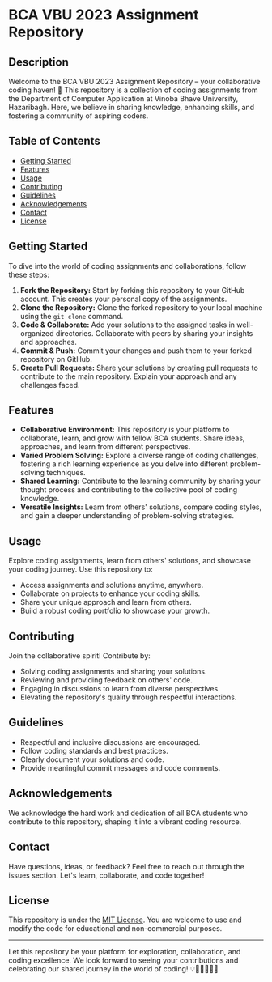 # BCA VBU 2023 Assignment Repository

## Description
Welcome to the BCA VBU 2023 Assignment Repository – your collaborative coding haven! 🚀 This repository is a collection of coding assignments from the Department of Computer Application at Vinoba Bhave University, Hazaribagh. Here, we believe in sharing knowledge, enhancing skills, and fostering a community of aspiring coders.

## Table of Contents
- [Getting Started](#getting-started)
- [Features](#features)
- [Usage](#usage)
- [Contributing](#contributing)
- [Guidelines](#guidelines)
- [Acknowledgements](#acknowledgements)
- [Contact](#contact)
- [License](#license)

## Getting Started
To dive into the world of coding assignments and collaborations, follow these steps:

1. **Fork the Repository:** Start by forking this repository to your GitHub account. This creates your personal copy of the assignments.
2. **Clone the Repository:** Clone the forked repository to your local machine using the `git clone` command.
3. **Code & Collaborate:** Add your solutions to the assigned tasks in well-organized directories. Collaborate with peers by sharing your insights and approaches.
4. **Commit & Push:** Commit your changes and push them to your forked repository on GitHub.
5. **Create Pull Requests:** Share your solutions by creating pull requests to contribute to the main repository. Explain your approach and any challenges faced.

## Features
- **Collaborative Environment:** This repository is your platform to collaborate, learn, and grow with fellow BCA students. Share ideas, approaches, and learn from different perspectives.
- **Varied Problem Solving:** Explore a diverse range of coding challenges, fostering a rich learning experience as you delve into different problem-solving techniques.
- **Shared Learning:** Contribute to the learning community by sharing your thought process and contributing to the collective pool of coding knowledge.
- **Versatile Insights:** Learn from others' solutions, compare coding styles, and gain a deeper understanding of problem-solving strategies.

## Usage
Explore coding assignments, learn from others' solutions, and showcase your coding journey. Use this repository to:

- Access assignments and solutions anytime, anywhere.
- Collaborate on projects to enhance your coding skills.
- Share your unique approach and learn from others.
- Build a robust coding portfolio to showcase your growth.

## Contributing
Join the collaborative spirit! Contribute by:

- Solving coding assignments and sharing your solutions.
- Reviewing and providing feedback on others' code.
- Engaging in discussions to learn from diverse perspectives.
- Elevating the repository's quality through respectful interactions.

## Guidelines
- Respectful and inclusive discussions are encouraged.
- Follow coding standards and best practices.
- Clearly document your solutions and code.
- Provide meaningful commit messages and code comments.

## Acknowledgements
We acknowledge the hard work and dedication of all BCA students who contribute to this repository, shaping it into a vibrant coding resource.

## Contact
Have questions, ideas, or feedback? Feel free to reach out through the issues section. Let's learn, collaborate, and code together!

## License
This repository is under the [MIT License](LICENSE). You are welcome to use and modify the code for educational and non-commercial purposes.

---

Let this repository be your platform for exploration, collaboration, and coding excellence. We look forward to seeing your contributions and celebrating our shared journey in the world of coding! 💡👩‍💻👨‍💻🌟
